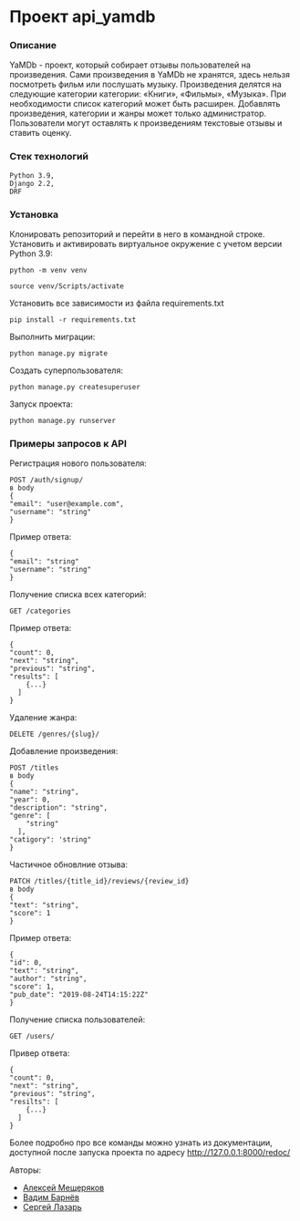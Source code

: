 # Проект api_yamdb
### Описание
YaMDb - проект, который собирает отзывы пользователей на произведения. Сами произведения в YaMDb не хранятся, здесь нельзя посмотреть фильм или послушать музыку. Произведения делятся на следующие категории категории: «Книги», «Фильмы», «Музыка». При необходимости список категорий может быть расширен. Добавлять произведения, категории и жанры может только администратор. Пользователи могут оставлять к произведениям текстовые отзывы и ставить оценку.

### Стек технологий

    Python 3.9,
    Django 2.2,
    DRF

### Установка
Клонировать репозиторий и перейти в него в командной строке.
Установить и активировать виртуальное окружение c учетом версии Python 3.9:

    python -m venv venv

    source venv/Scripts/activate

Установить все зависимости из файла requirements.txt

    pip install -r requirements.txt

Выполнить миграции:

    python manage.py migrate

Создать суперпользователя:

    python manage.py createsuperuser

Запуск проекта:

    python manage.py runserver

### Примеры запросов к API

Регистрация нового пользователя:

    POST /auth/signup/
    в body
    {
    "email": "user@example.com",
    "username": "string"
    }
    
Пример ответа:

    {
    "email": "string"
    "username": "string"
    }
    
Получение списка всех категорий:

    GET /categories

Пример ответа:

    {
    "count": 0,
    "next": "string",
    "previous": "string",
    "results": [
        {...}
      ]
    }
    
Удаление жанра:

    DELETE /genres/{slug}/
    
Добавление произведения:

    POST /titles
    в body
    {
    "name": "string",
    "year": 0,
    "description": "string",
    "genre": [
        "string"
      ],
    "catigory": 'string"
    }

Частичное обновлние отзыва:

    PATCH /titles/{title_id}/reviews/{review_id}
    в body
    {
    "text": "string",
    "score": 1
    }
    
Пример ответа:

    {
    "id": 0,
    "text": "string",
    "author": "string",
    "score": 1,
    "pub_date": "2019-08-24T14:15:22Z"
    }
    
Получение списка пользователей:

    GET /users/
    
Привер ответа:

    {
    "count": 0,
    "next": "string",
    "previous": "string",
    "resilts": [
        {...}
      ]
    }
    
Более подробно про все команды можно узнать из документации, доступной после запуска проекта по адресу http://127.0.0.1:8000/redoc/

Авторы:
- [Алексей Мещеряков](https://github.com/Luohins)
- [Вадим Барнёв](https://github.com/acktor76)
- [Сергей Лазарь](https://github.com/SergeiLazar)
